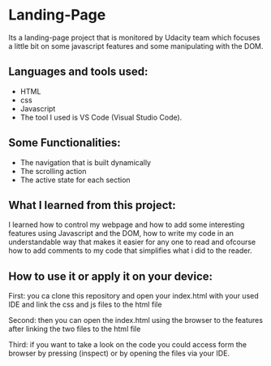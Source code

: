 # Landing-Page
Its a landing-page project that is monitored by Udacity team which focuses a little bit on some javascript features and some manipulating with the DOM.


## Languages and tools used:
- HTML
- css
- Javascript 
- The tool I used is VS Code (Visual Studio Code).


## Some Functionalities:
- The navigation that is built dynamically 
- The scrolling action
- The active state for each section


## What I learned from this project:
I learned how to control my webpage and how to add some interesting 
features using Javascript and the DOM, how to write my code in an 
understandable way that makes it easier for any one to read and ofcourse
how to add comments to my code that simplifies what i did to the reader.


## How to use it or apply it on your device:

First: you ca clone this repository and open your index.html with your used IDE and link the css and js files to the html file

Second: then you can open the index.html using the browser to the features after linking the two files to the html file

Third: if you want to take a look on the code you could access form the browser by pressing (inspect)
or by opening the files via your IDE.
